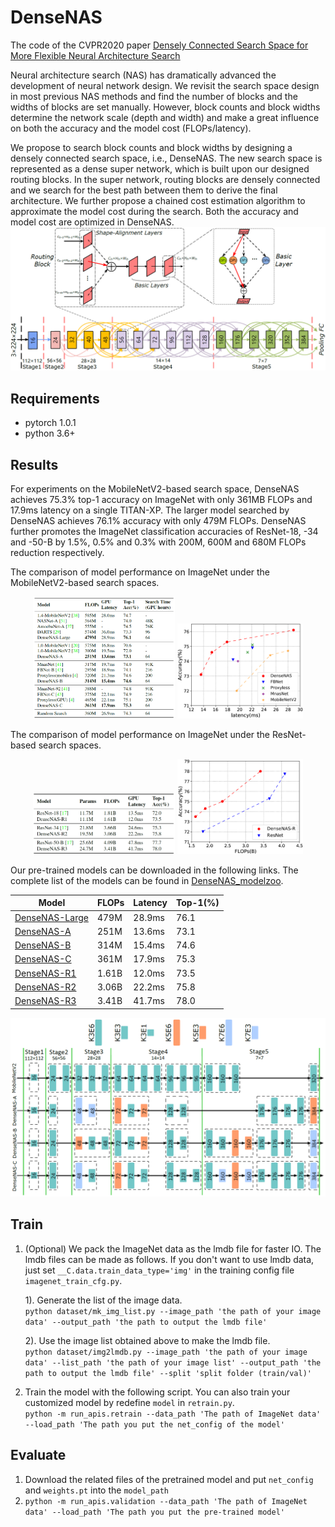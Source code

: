 # DenseNAS

The code of the CVPR2020 paper [Densely Connected Search Space for More Flexible Neural Architecture Search](https://arxiv.org/abs/1906.09607)

Neural architecture search (NAS) has dramatically advanced the development of neural network design. We revisit the search space design in most previous NAS methods and find the number of blocks and the widths of blocks are set manually. However, block counts and block widths determine the network scale (depth and width) and make a great influence on both the accuracy and the model cost (FLOPs/latency).

We propose to search block counts and block widths by designing a densely connected search space, i.e., DenseNAS. The new search space is represented as a dense super network, which is built upon our designed routing blocks. In the super network, routing blocks are densely connected and we search for the best path between them to derive the final architecture. We further propose a chained cost estimation algorithm to approximate the model cost during the search. Both the accuracy and model cost are optimized in DenseNAS.
![search_space](./imgs/search_space.png)


## Requirements

* pytorch 1.0.1
* python 3.6+

## Results

For experiments on the MobileNetV2-based search space, DenseNAS achieves 75.3\% top-1 accuracy on ImageNet with only 361MB FLOPs and 17.9ms latency on a single TITAN-XP. The larger model searched by DenseNAS achieves 76.1\% accuracy with only 479M FLOPs. DenseNAS further promotes the ImageNet classification accuracies of ResNet-18, -34 and -50-B by 1.5\%, 0.5\% and 0.3\% with 200M, 600M and 680M FLOPs reduction respectively.

The comparison of model performance on ImageNet under the MobileNetV2-based search spaces.

<p align="center">
<img src="imgs/mbv2_results.png" width="45%">
<img src="imgs/mbv2_comp.png" width="40%">
</p>

The comparison of model performance on ImageNet under the ResNet-based search spaces.

<p align="center">
<img src="imgs/res_results.png" width="45%">
<img src="imgs/res_comp.png" width="40%">
</p>

Our pre-trained models can be downloaded in the following links. The complete list of the models can be found in [DenseNAS_modelzoo](https://drive.google.com/open?id=183oIMF6IowZrj81kenVBkQoIMlip9kLo).

| Model                | FLOPs | Latency | Top-1(%)| 
|----------------------|-------|---------|---------| 
| [DenseNAS-Large](https://drive.google.com/open?id=14Zgc-IlxjaRtGyDHJSdMpLHVvOd0Km1u) | 479M  | 28.9ms  | 76.1    | 
| [DenseNAS-A](https://drive.google.com/open?id=1ZdephrAY4GVRqv9SvOXoJDUmO-kWhhml) | 251M  | 13.6ms  | 73.1    | 
| [DenseNAS-B](https://drive.google.com/open?id=1djhL5P1vsWVqWuT5lR7UCxEhw4cET__7) | 314M  | 15.4ms  | 74.6    | 
| [DenseNAS-C](https://drive.google.com/open?id=1L2mqir89b1UiBkePmrtjG6QLi9MqzRdQ) | 361M  | 17.9ms  | 75.3    | 
| [DenseNAS-R1](https://drive.google.com/open?id=1YaMWb1LKpgSS5mgBcB3CthTGtTIOtxWw) | 1.61B | 12.0ms  | 73.5    | 
| [DenseNAS-R2](https://drive.google.com/open?id=1Qawst3E2hqdam2TiTFo2BhBXS-M6AWdh) | 3.06B | 22.2ms  | 75.8    | 
| [DenseNAS-R3](https://drive.google.com/open?id=14RwIGWsurNvevhxL9AcnlngU0KR8WeX-) | 3.41B | 41.7ms  | 78.0    | 

![args](imgs/archs.png)

## Train

1. (Optional) We pack the ImageNet data as the lmdb file for faster IO. The lmdb files can be made as follows. If you don't want to use lmdb data, just set `__C.data.train_data_type='img'` in the training config file `imagenet_train_cfg.py`.

    1). Generate the list of the image data.<br>
    `python dataset/mk_img_list.py --image_path 'the path of your image data' --output_path 'the path to output the lmdb file'`

    2). Use the image list obtained above to make the lmdb file.<br>
    `python dataset/img2lmdb.py --image_path 'the path of your image data' --list_path 'the path of your image list' --output_path 'the path to output the lmdb file' --split 'split folder (train/val)'`

2. Train the model with the following script. You can also train your customized model by redefine `model` in `retrain.py`.<br>
`python -m run_apis.retrain --data_path 'The path of ImageNet data' --load_path 'The path you put the net_config of the model'`

## Evaluate

1. Download the related files of the pretrained model and put `net_config` and `weights.pt` into the `model_path`
2. `python -m run_apis.validation --data_path 'The path of ImageNet data' --load_path 'The path you put the pre-trained model'`
